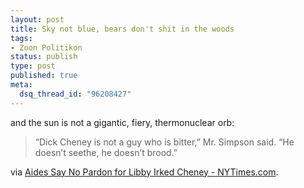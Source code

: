 ```yaml
--- 
layout: post
title: Sky not blue, bears don't shit in the woods
tags: 
- Zoon Politikon
status: publish
type: post
published: true
meta: 
  dsq_thread_id: "96208427"
---
```

and the sun is not a gigantic, fiery, thermonuclear orb:
<blockquote>“Dick Cheney is not a guy who is bitter,” Mr. Simpson said. “He doesn’t seethe, he doesn’t brood.”</blockquote>
via <a href="http://www.nytimes.com/2009/02/18/us/politics/18cheney.html?hp">Aides Say No Pardon for Libby Irked Cheney - NYTimes.com</a>.
